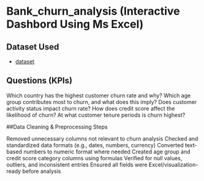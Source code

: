 # Bank_churn_analysis (Interactive Dashbord Using Ms Excel)

## Dataset Used
- <a href="https://github.com/vanshdhiman090/Excel_bank_churn_analysis/blob/main/Bank%20Customer%20Churn%20Prediction.csv">dataset</a>

## Questions (KPIs)

Which country has the highest customer churn rate and why?
Which age group contributes most to churn, and what does this imply?
Does customer activity status impact churn rate?
How does credit score affect the likelihood of churn?
At what customer tenure periods is churn highest?

##Data Cleaning & Preprocessing Steps

Removed unnecessary columns not relevant to churn analysis
Checked and standardized data formats (e.g., dates, numbers, currency)
Converted text-based numbers to numeric format where needed
Created age group and credit score category columns using formulas
Verified for null values, outliers, and inconsistent entries
Ensured all fields were Excel/visualization-ready before analysis
